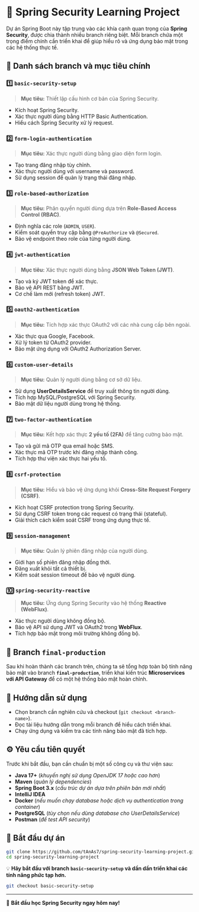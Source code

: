 # 🔐 Spring Security Learning Project

Dự án Spring Boot này tập trung vào các khía cạnh quan trọng của **Spring Security**, được chia thành nhiều branch riêng biệt. Mỗi branch chứa một trọng điểm chính cần triển khai để giúp hiểu rõ và ứng dụng bảo mật trong các hệ thống thực tế.

## 📌 **Danh sách branch và mục tiêu chính**

### 1️⃣ `basic-security-setup`
> **Mục tiêu:** Thiết lập cấu hình cơ bản của Spring Security.
- Kích hoạt Spring Security.
- Xác thực người dùng bằng HTTP Basic Authentication.
- Hiểu cách Spring Security xử lý request.

### 2️⃣ `form-login-authentication`
> **Mục tiêu:** Xác thực người dùng bằng giao diện form login.
- Tạo trang đăng nhập tùy chỉnh.
- Xác thực người dùng với username và password.
- Sử dụng session để quản lý trạng thái đăng nhập.

### 3️⃣ `role-based-authorization`
> **Mục tiêu:** Phân quyền người dùng dựa trên **Role-Based Access Control (RBAC)**.
- Định nghĩa các role (`ADMIN`, `USER`).
- Kiểm soát quyền truy cập bằng `@PreAuthorize` và `@Secured`.
- Bảo vệ endpoint theo role của từng người dùng.

### 4️⃣ `jwt-authentication`
> **Mục tiêu:** Xác thực người dùng bằng **JSON Web Token (JWT)**.
- Tạo và ký JWT token để xác thực.
- Bảo vệ API REST bằng JWT.
- Cơ chế làm mới (refresh token) JWT.

### 5️⃣ `oauth2-authentication`
> **Mục tiêu:** Tích hợp xác thực OAuth2 với các nhà cung cấp bên ngoài.
- Xác thực qua Google, Facebook.
- Xử lý token từ OAuth2 provider.
- Bảo mật ứng dụng với OAuth2 Authorization Server.

### 6️⃣ `custom-user-details`
> **Mục tiêu:** Quản lý người dùng bằng cơ sở dữ liệu.
- Sử dụng **UserDetailsService** để truy xuất thông tin người dùng.
- Tích hợp MySQL/PostgreSQL với Spring Security.
- Bảo mật dữ liệu người dùng trong hệ thống.

### 7️⃣ `two-factor-authentication`
> **Mục tiêu:** Kết hợp xác thực **2 yếu tố (2FA)** để tăng cường bảo mật.
- Tạo và gửi mã OTP qua email hoặc SMS.
- Xác thực mã OTP trước khi đăng nhập thành công.
- Tích hợp thư viện xác thực hai yếu tố.

### 8️⃣ `csrf-protection`
> **Mục tiêu:** Hiểu và bảo vệ ứng dụng khỏi **Cross-Site Request Forgery (CSRF)**.
- Kích hoạt CSRF protection trong Spring Security.
- Sử dụng CSRF token trong các request có trạng thái (stateful).
- Giải thích cách kiểm soát CSRF trong ứng dụng thực tế.

### 9️⃣ `session-management`
> **Mục tiêu:** Quản lý phiên đăng nhập của người dùng.
- Giới hạn số phiên đăng nhập đồng thời.
- Đăng xuất khỏi tất cả thiết bị.
- Kiểm soát session timeout để bảo vệ người dùng.

### 🔟 `spring-security-reactive`
> **Mục tiêu:** Ứng dụng Spring Security vào hệ thống **Reactive (WebFlux)**.
- Xác thực người dùng không đồng bộ.
- Bảo vệ API sử dụng JWT và OAuth2 trong **WebFlux**.
- Tích hợp bảo mật trong môi trường không đồng bộ.

## 🎯 **Branch `final-production`**
Sau khi hoàn thành các branch trên, chúng ta sẽ tổng hợp toàn bộ tính năng bảo mật vào branch **`final-production`**, triển khai kiến trúc **Microservices với API Gateway** để có một hệ thống bảo mật hoàn chỉnh.

## 📌 **Hướng dẫn sử dụng**
- Chọn branch cần nghiên cứu và checkout (`git checkout <branch-name>`).
- Đọc tài liệu hướng dẫn trong mỗi branch để hiểu cách triển khai.
- Chạy ứng dụng và kiểm tra các tính năng bảo mật đã tích hợp.

## ⚙️ **Yêu cầu tiên quyết**
Trước khi bắt đầu, bạn cần chuẩn bị một số công cụ và thư viện sau:
- **Java 17+** (*khuyến nghị sử dụng OpenJDK 17 hoặc cao hơn*)
- **Maven** (*quản lý dependencies*)
- **Spring Boot 3.x** (*cấu trúc dự án dựa trên phiên bản mới nhất*)
- **IntelliJ IDEA**
- **Docker** (*nếu muốn chạy database hoặc dịch vụ authentication trong container*)
- **PostgreSQL** (*tùy chọn nếu dùng database cho UserDetailsService*)
- **Postman** (*để test API security*)

## 🚀 **Bắt đầu dự án**
```bash
git clone https://github.com/tAnAs7/spring-security-learning-project.git
cd spring-security-learning-project
```

💡 **Hãy bắt đầu với branch `basic-security-setup` và dần dần triển khai các tính năng phức tạp hơn.**

```bash
git checkout basic-security-setup
```
---

🚀 **Bắt đầu học Spring Security ngay hôm nay!**
